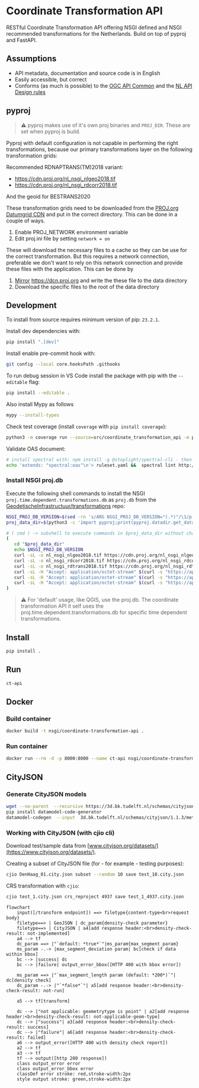 # Coordinate Transformation API

RESTful Coordinate Transformation API offering NSGI defined and NSGI recommended
transformations for the Netherlands. Build on top of pyproj and FastAPI.

## Assumptions

- API metadata, documentation and source code is in English
- Easily accessible, but correct
- Conforms (as much is possible) to the
  [OGC API Common](https://ogcapi.ogc.org/common/) and the
  [NL API Design rules](https://gitdocumentatie.logius.nl/publicatie/api/adr/)

## pyproj

> :warning: pyproj makes use of it's own proj binaries and `PROJ_DIR`. These are
> set when pyproj is build.

Pyproj with default configuration is not capable in performing the right
transformations, because our primary transformations layer on the following
transformation grids:

Recommended RDNAPTRANS(TM)2018 variant:

- <https://cdn.proj.org/nl_nsgi_nlgeo2018.tif>
- <https://cdn.proj.org/nl_nsgi_rdcorr2018.tif>

And the geoid for BESTRANS2020

These transformation grids need to be downloaded from the
[PROJ.org Datumgrid CDN](https://cdn.proj.org/) and put in the correct
directory. This can be done in a couple of ways.

1. Enable PROJ_NETWORK environment variable
2. Edit proj.ini file by setting `network = on`

These will download the necessary files to a cache so they can be use for the
correct transformation. But this requires a network connection, preferable we
don't want to rely on this network connection and provide these files with the
application. This can be done by

1. [Mirror](https://pyproj4.github.io/pyproj/stable/transformation_grids.html)
   <https://dcn.proj.org> and write the these file to the data directory
1. Download the specific files to the root of the data directory

## Development

To install from source requires minimum version of pip: `23.2.1`.

Install dev dependencies with:

```sh
pip install ".[dev]"
```

Install enable pre-commit hook with:

```sh
git config --local core.hooksPath .githooks
```

To run debug session in VS Code install the package with pip with the
`--editable` flag:

```sh
pip install --editable .
```

Also install Mypy as follows

```sh
mypy --install-types
```

Check test coverage (install `coverage` with `pip install coverage`):

```sh
python3 -m coverage run --source=src/coordinate_transformation_api -m pytest -v tests && python3 -m coverage report -m
```

Validate OAS document:

```sh
# install spectral with: npm install -g @stoplight/spectral-cli - then validate openapi doc with:
echo 'extends: "spectral:oas"\n'> ruleset.yaml &&  spectral lint http://127.0.0.1:8000/openapi.json --ruleset ruleset.yaml && rm ruleset.yaml
```

### Install NSGI proj.db

Execute the following shell commands to install the NSGI
`proj.time.dependent.transformations.db` as `proj.db` from the
[GeodetischeInfrastructuur/transformations](https://github.com/GeodetischeInfrastructuur/transformations/releases)
repo:

```sh
NSGI_PROJ_DB_VERSION=$(sed -rn 's/ARG NSGI_PROJ_DB_VERSION="(.*)"/\1/p' < Dockerfile)
proj_data_dir=$(python3 -c 'import pyproj;print(pyproj.datadir.get_data_dir());')

# ( cmd ) -> subshell to execute commands in $proj_data_dir without changing workdir of current shell
(
   cd "$proj_data_dir"
   echo $NSGI_PROJ_DB_VERSION
   curl -sL -o nl_nsgi_nlgeo2018.tif https://cdn.proj.org/nl_nsgi_nlgeo2018.tif && \
   curl -sL -o nl_nsgi_rdcorr2018.tif https://cdn.proj.org/nl_nsgi_rdcorr2018.tif && \
   curl -sL -o nl_nsgi_rdtrans2018.tif https://cdn.proj.org/nl_nsgi_rdtrans2018.tif && \
   curl -sL -H "Accept: application/octet-stream" $(curl -s "https://api.github.com/repos/GeodetischeInfrastructuur/transformations/releases/tags/${NSGI_PROJ_DB_VERSION}" | jq -r '.assets[] | select(.name=="bq_nsgi_bongeo2004.tif").url') -o bq_nsgi_bongeo2004.tif && \
   curl -sL -H "Accept: application/octet-stream" $(curl -s "https://api.github.com/repos/GeodetischeInfrastructuur/transformations/releases/tags/${NSGI_PROJ_DB_VERSION}" | jq -r '.assets[] | select(.name=="nllat2018.gtx").url') -o nllat2018.gtx && \
   curl -sL -H "Accept: application/octet-stream" $(curl -s "https://api.github.com/repos/GeodetischeInfrastructuur/transformations/releases/tags/${NSGI_PROJ_DB_VERSION}" | jq -r '.assets[] | select(.name=="proj.time.dependent.transformations.db").url') -o proj.db
)

```

> :warning: For 'default' usage, like QGIS, use the proj.db. The coordinate
> transformation API it self uses the proj.time.dependent.transformations.db for
> specific time dependent transformations.

## Install

```bash
pip install .
```

## Run

```bash
ct-api
```

## Docker

### Build container

```bash
docker build -t nsgi/coordinate-transformation-api .
```

### Run container

```bash
docker run --rm -d -p 8000:8000 --name ct-api nsgi/coordinate-transformation-api
```

## CityJSON

### Generate CityJSON models

```sh
wget --no-parent  --recursive https://3d.bk.tudelft.nl/schemas/cityjson/1.1.3/
pip install datamodel-code-generator
datamodel-codegen  --input  3d.bk.tudelft.nl/schemas/cityjson/1.1.3/metadata.schema.json  --input-file-type jsonschema --output cityjson.py
```

### Working with CityJSON (with cjio cli)

Download test/sample data from
[www.cityjson.org/datasets/](https://www.cityjson.org/datasets/).

Creating a subset of CityJSON file (for - for example - testing purposes):

```sh
cjio DenHaag_01.city.json subset --random 10 save test_10.city.json
```

CRS transformation with `cjio`:

```sh
cjio test_1.city.json crs_reproject 4937 save test_1_4937.city.json
```

```mermaid
flowchart
    input([/transform endpoint]) ==> filetype{content-type<br>request body}
    filetype==> | GeoJSON | dc_param{density-check parameter}
    filetype==> | CityJSON | a4[add response header:<br>density-check-result: not-implemented]
    a4 --> tf
    dc_param ==> |"`default: *true*`"|ms_param{max_segment param}
    ms_param -.-> |max_segment_deviation param| bc[check if data within bbox]
    bc --> |success| dc
    bc --> |failure| output_error_bbox([HTTP 400 with bbox error])

    ms_param ==> |"`max_segment_length param (default: *200*)`"| dc[density check]
    dc_param -.-> |"`*false*`"| a5[add response header:<br>density-check-result: not-run]

    a5 --> tf[transform]

    dc --> |"not applicable: geometrytype is point" | a2[add response header:<br>density-check-result: not-applicable-geom-type]
    dc --> |"success"| a3[add response header:<br>density-check-result: success]
    dc --> |"failure"| a6[add response header:<br>density-check-result: failed]
    a6 --> output_error([HTTP 400 with density check report])
    a2 --> tf
    a3 --> tf
    tf --> output([http 200 response])
    class output_error error
    class output_error_bbox error
    classDef error stroke: red,stroke-width:2px
    style output stroke: green,stroke-width:2px
```
